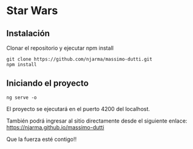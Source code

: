 # Star Wars

## Instalación

Clonar el repositorio y ejecutar npm install

```
git clone https://github.com/njarma/massimo-dutti.git
npm install
```

## Iniciando el proyecto

```
ng serve -o
```

El proyecto se ejecutará en el puerto 4200 del localhost.

También podrá ingresar al sitio directamente desde el siguiente enlace: https://njarma.github.io/massimo-dutti

Que la fuerza esté contigo!!
